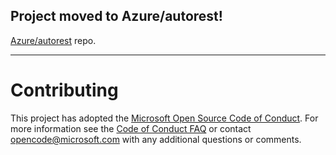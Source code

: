 ## Project moved to Azure/autorest!

[Azure/autorest](https://github.com/Azure/autorest/tree/master/packages/extensions/modelerfour) repo.

----

# Contributing

This project has adopted the [Microsoft Open Source Code of Conduct](https://opensource.microsoft.com/codeofconduct/). For more information see the [Code of Conduct FAQ](https://opensource.microsoft.com/codeofconduct/faq/) or contact [opencode@microsoft.com](mailto:opencode@microsoft.com) with any additional questions or comments.
